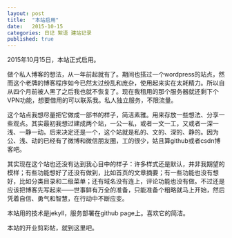 ```yaml
---
layout: post
title:  "本站启用"
date:   2015-10-15
categories: 日记 絮语 建站记录
published: true
---
```

2015年10月15日，本站正式启用。

做个私人博客的想法，从一年前起就有了。期间也搭过一个wordpress的站点，然而这个老牌的博客程序如今已然太过纷乱和庞杂，使用起来实在太耗精力。所以自从四个月前被人黑了之后我也就不恢复了。现在我租用的那个服务器就还剩下个VPN功能，想要借用的可以联系我。私人独立服务，不限流量。

这个站点我想尽量把它做成一部书的样子，简洁素雅。用来存放一些想法、分享一些观点。其实最初我想过建成两个站，一公一私，或者一文一工，又或者一深一浅、一静一动。后来决定还是一个，这个站就是私的、文的、深的、静的。因为公、浅、动的已经有了微博和微信朋友圈，工的很少，姑且算github或者csdn博客吧。

其实现在这个站也还没有达到我心目中的样子：许多样式还是默认，并非我期望的模样；有些功能想好了还没有做到，比如首页的文章摘要；有一些功能也没有想好，比如分类目录和二级菜单；还有域名没有连上，评论功能也没有做。不过还是应该把博客先写起来——世事鲜有万全的准备，只能准备个粗略就马上开始，然后凭着自信、勇气和智慧，在行动中不断应变。

本站用的技术是jekyll，服务部署在github page上。喜欢它的简洁。

本站的开业剪彩帖，就到这里吧。